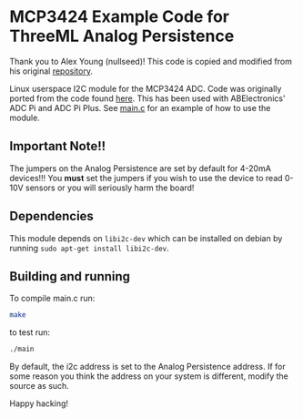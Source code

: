 # MCP3424 Example Code for ThreeML Analog Persistence 

Thank you to Alex Young (nullseed)! This code is copied and modified from his original [repository](https://github.com/nullseed/mcp3424).

Linux userspace I2C module for the MCP3424 ADC. Code was originally ported from the code found [here](https://github.com/abelectronicsuk/ABElectronics_Python3_Libraries/tree/master/ADCPi). This has been used with ABElectronics' ADC Pi and ADC Pi Plus. See [main.c](main.c) for an example of how to use the module.

## Important Note!!

The jumpers on the Analog Persistence are set by default for 4-20mA devices!!! You **must** set the jumpers if you wish to use the device to read 0-10V sensors or you will seriously harm the board!

## Dependencies

This module depends on `libi2c-dev` which can be installed on debian by running `sudo apt-get install libi2c-dev`.

## Building and running

To compile main.c run:

```bash
make
```

to test run:

```bash
./main
```

By default, the i2c address is set to the Analog Persistence address. If for some reason you think the address on your system is different, modify the source as such.

Happy hacking!

